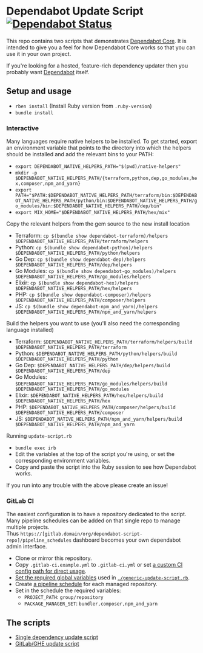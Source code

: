 # Dependabot Update Script [![Dependabot Status](https://api.dependabot.com/badges/status?host=github&identifier=131328855)](https://dependabot.com)

This repo contains two scripts that demonstrates
[Dependabot Core][dependabot-core]. It is intended to give you a feel for how
Dependabot Core works so that you can use it in your own project.

If you're looking for a hosted, feature-rich dependency updater then you
probably want [Dependabot][dependabot] itself.

## Setup and usage

* `rben install` (Install Ruby version from `.ruby-version`)
* `bundle install`

### Interactive

Many languages require native helpers to be installed. To get started, export an
environment variable that points to the directory into which the helpers should
be installed and add the relevant bins to your PATH:

* `export DEPENDABOT_NATIVE_HELPERS_PATH="$(pwd)/native-helpers"`
* `mkdir -p $DEPENDABOT_NATIVE_HELPERS_PATH/{terraform,python,dep,go_modules,hex,composer,npm_and_yarn}`
* `export PATH="$PATH:$DEPENDABOT_NATIVE_HELPERS_PATH/terraform/bin:$DEPENDABOT_NATIVE_HELPERS_PATH/python/bin:$DEPENDABOT_NATIVE_HELPERS_PATH/go_modules/bin:$DEPENDABOT_NATIVE_HELPERS_PATH/dep/bin"`
* `export MIX_HOME="$DEPENDABOT_NATIVE_HELPERS_PATH/hex/mix"`

Copy the relevant helpers from the gem source to the new install location

* Terraform: `cp $(bundle show dependabot-terraform)/helpers $DEPENDABOT_NATIVE_HELPERS_PATH/terraform/helpers`
* Python: `cp $(bundle show dependabot-python)/helpers $DEPENDABOT_NATIVE_HELPERS_PATH/python/helpers`
* Go Dep: `cp $(bundle show dependabot-dep)/helpers $DEPENDABOT_NATIVE_HELPERS_PATH/dep/helpers`
* Go Modules: `cp $(bundle show dependabot-go_modules)/helpers $DEPENDABOT_NATIVE_HELPERS_PATH/go_modules/helpers`
* Elixir: `cp $(bundle show dependabot-hex)/helpers $DEPENDABOT_NATIVE_HELPERS_PATH/hex/helpers`
* PHP: `cp $(bundle show dependabot-composer)/helpers $DEPENDABOT_NATIVE_HELPERS_PATH/composer/helpers`
* JS: `cp $(bundle show dependabot-npm_and_yarn)/helpers $DEPENDABOT_NATIVE_HELPERS_PATH/npm_and_yarn/helpers`

Build the helpers you want to use (you'll also need the corresponding language installed)

* Terraform: `$DEPENDABOT_NATIVE_HELPERS_PATH/terraform/helpers/build $DEPENDABOT_NATIVE_HELPERS_PATH/terraform`
* Python: `$DEPENDABOT_NATIVE_HELPERS_PATH/python/helpers/build $DEPENDABOT_NATIVE_HELPERS_PATH/python`
* Go Dep: `$DEPENDABOT_NATIVE_HELPERS_PATH/dep/helpers/build $DEPENDABOT_NATIVE_HELPERS_PATH/dep`
* Go Modules: `$DEPENDABOT_NATIVE_HELPERS_PATH/go_modules/helpers/build $DEPENDABOT_NATIVE_HELPERS_PATH/go_modules`
* Elixir: `$DEPENDABOT_NATIVE_HELPERS_PATH/hex/helpers/build $DEPENDABOT_NATIVE_HELPERS_PATH/hex`
* PHP: `$DEPENDABOT_NATIVE_HELPERS_PATH/composer/helpers/build $DEPENDABOT_NATIVE_HELPERS_PATH/composer`
* JS: `$DEPENDABOT_NATIVE_HELPERS_PATH/npm_and_yarn/helpers/build $DEPENDABOT_NATIVE_HELPERS_PATH/npm_and_yarn`

Running `update-script.rb`

* `bundle exec irb`
* Edit the variables at the top of the script you're using, or set the corresponding environment variables.
* Copy and paste the script into the Ruby session to see how Dependabot works.

If you run into any trouble with the above please create an issue!

### GitLab CI

The easiest configuration is to have a repository dedicated to the script.
Many pipeline schedules can be added on that single repo to manage multiple projects.  
Thus `https://[gitlab.domain/org/dependabot-script-repo]/pipeline_schedules` dashboard becomes your own dependabot admin interface.

* Clone or mirror this repository.
* Copy `.gitlab-ci.example.yml` to `.gitlab-ci.yml` or set [a custom CI config path for direct usage](https://docs.gitlab.com/ee/user/project/pipelines/settings.html#custom-ci-config-path).
* [Set the required global variables](https://docs.gitlab.com/ee/ci/variables/#variables) used in [`./generic-update-script.rb`][generic-script].
* Create [a pipeline schedule](https://docs.gitlab.com/ee/user/project/pipelines/schedules.html) for each managed repository.
* Set in the schedule the required variables:
  * `PROJECT_PATH`: `group/repository`
  * `PACKAGE_MANAGER_SET`: `bundler,composer,npm_and_yarn`

## The scripts

* [Single dependency update script][github-script]
* [GitLab/GHE update script][generic-script]

[github-script]: update-script.rb
[generic-script]: generic-update-script.rb
[dependabot-core]: https://github.com/dependabot/dependabot-core
[dependabot]: https://dependabot.com
